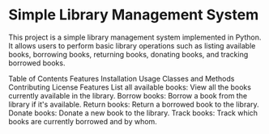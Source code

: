 # Simple Library Management System
This project is a simple library management system implemented in Python. It allows users to perform basic library operations such as listing available books, borrowing books, returning books, donating books, and tracking borrowed books.

Table of Contents
Features
Installation
Usage
Classes and Methods
Contributing
License
Features
List all available books: View all the books currently available in the library.
Borrow books: Borrow a book from the library if it's available.
Return books: Return a borrowed book to the library.
Donate books: Donate a new book to the library.
Track books: Track which books are currently borrowed and by whom.

